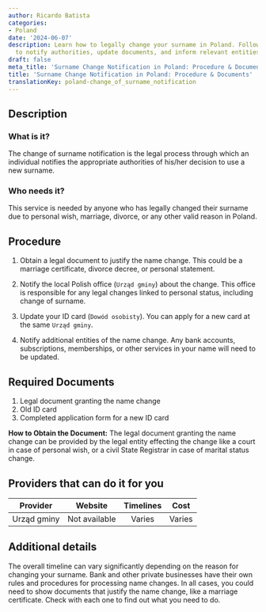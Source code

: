 ```yaml
---
author: Ricardo Batista
categories:
- Poland
date: '2024-06-07'
description: Learn how to legally change your surname in Poland. Follow this guide
  to notify authorities, update documents, and inform relevant entities efficiently.
draft: false
meta_title: 'Surname Change Notification in Poland: Procedure & Documents'
title: 'Surname Change Notification in Poland: Procedure & Documents'
translationKey: poland-change_of_surname_notification
---
```



## Description
### What is it?
The change of surname notification is the legal process through which an individual notifies the appropriate authorities of his/her decision to use a new surname.

### Who needs it?
This service is needed by anyone who has legally changed their surname due to personal wish, marriage, divorce, or any other valid reason in Poland.

## Procedure
1. Obtain a legal document to justify the name change. This could be a marriage certificate, divorce decree, or personal statement.

2. Notify the local Polish office (`Urząd gminy`) about the change. This office is responsible for any legal changes linked to personal status, including change of surname.

3. Update your ID card (`Dowód osobisty`). You can apply for a new card at the same `Urząd gminy`. 

4. Notify additional entities of the name change. Any bank accounts, subscriptions, memberships, or other services in your name will need to be updated.

## Required Documents
1. Legal document granting the name change
2. Old ID card
3. Completed application form for a new ID card

**How to Obtain the Document:**
The legal document granting the name change can be provided by the legal entity effecting the change like a court in case of personal wish, or a civil State Registrar in case of marital status change.

## Providers that can do it for you

| Provider        |     Website     |     Timelines    |       Cost      |
| --------------- | --------------- |  :-------------: | :-------------: |
| Urząd gminy     |  Not available  |      Varies      |        Varies   |

## Additional details
The overall timeline can vary significantly depending on the reason for changing your surname. Bank and other private businesses have their own rules and procedures for processing name changes. In all cases, you could need to show documents that justify the name change, like a marriage certificate. Check with each one to find out what you need to do.